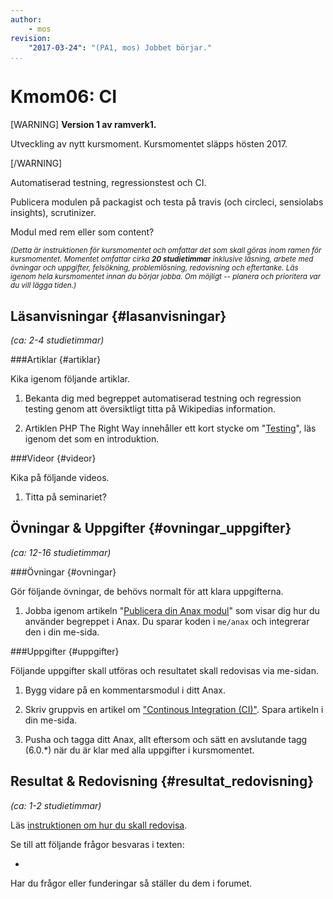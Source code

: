 ```yaml
---
author:
    - mos
revision:
    "2017-03-24": "(PA1, mos) Jobbet börjar."
...
```

Kmom06: CI
==================================

[WARNING]
**Version 1 av ramverk1.**

Utveckling av nytt kursmoment. Kursmomentet släpps hösten 2017.

[/WARNING]

Automatiserad testning, regressionstest och CI.

Publicera modulen på packagist och testa på travis (och circleci, sensiolabs insights), scrutinizer.


<!--stop-->

Modul med rem eller som content?



<small><i>(Detta är instruktionen för kursmomentet och omfattar det som skall göras inom ramen för kursmomentet. Momentet omfattar cirka **20 studietimmar** inklusive läsning, arbete med övningar och uppgifter, felsökning, problemlösning, redovisning och eftertanke. Läs igenom hela kursmomentet innan du börjar jobba. Om möjligt -- planera och prioritera var du vill lägga tiden.)</i></small>



Läsanvisningar  {#lasanvisningar}
---------------------------------

*(ca: 2-4 studietimmar)*



###Artiklar {#artiklar}

Kika igenom följande artiklar.

1. Bekanta dig med begreppet automatiserad testning och regression testing genom att översiktligt titta på Wikipedias information.

1. Artiklen PHP The Right Way innehåller ett kort stycke om "[Testing](http://www.phptherightway.com/#testing)", läs igenom det som en introduktion.



###Videor {#videor}

Kika på följande videos.

1. Titta på seminariet?



Övningar & Uppgifter  {#ovningar_uppgifter}
-------------------------------------------

*(ca: 12-16 studietimmar)*



###Övningar {#ovningar}

Gör följande övningar, de behövs normalt för att klara uppgifterna.

1. Jobba igenom artikeln "[Publicera din Anax modul](kunskap/XXX)" som visar dig hur du använder begreppet i Anax. Du sparar koden i `me/anax` och integrerar den i din me-sida.



###Uppgifter {#uppgifter}

Följande uppgifter skall utföras och resultatet skall redovisas via me-sidan.

1. Bygg vidare på en kommentarsmodul i ditt Anax.

1. Skriv gruppvis en artikel om ["Continous Integration (CI)"](uppgift/skriv-artikel-om-ci). Spara artikeln i din me-sida.

1. Pusha och tagga ditt Anax, allt eftersom och sätt en avslutande tagg (6.0.\*) när du är klar med alla uppgifter i kursmomentet.



Resultat & Redovisning  {#resultat_redovisning}
-----------------------------------------------

*(ca: 1-2 studietimmar)*

Läs [instruktionen om hur du skall redovisa](./../redovisa).

Se till att följande frågor besvaras i texten:

* 

Har du frågor eller funderingar så ställer du dem i forumet.
